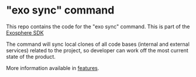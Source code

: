 # "exo sync" command

This repo contains the code for the "exo sync" command.
This is part of the [Exosphere SDK](https://github.com/Originate/exosphere-sdk)

The command will sync local clones of all code bases (internal and external services) related to the project, 
so developer can work off the most current state of the product.

More information available in [features](features).
